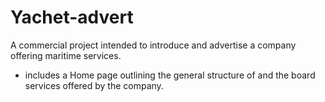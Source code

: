 # Yachet-advert
A commercial project intended to introduce and advertise a company offering maritime services.
- includes a Home page outlining the general structure of and the board services offered by the company. 
